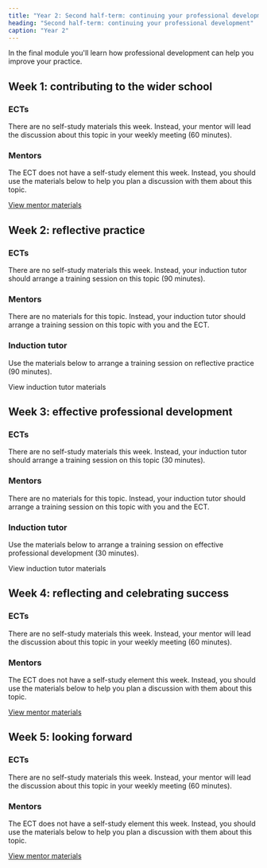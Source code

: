 ```yaml
---
title: "Year 2: Second half-term: continuing your professional development"
heading: "Second half-term: continuing your professional development"
caption: "Year 2"
---
```


In the final module you'll learn how professional development can help you improve your practice.

## Week 1: contributing to the wider school

### ECTs

There are no self-study materials this week. Instead, your mentor will lead the discussion about this topic in your weekly meeting (60 minutes).

### Mentors

The ECT does not have a self-study element this week. Instead, you should use the materials below to help you plan a discussion with them about this topic.

[View mentor materials](/education-development-trust/year-2-continuing-your-professional-development/summer-week-1-mentor-materials)

## Week 2: reflective practice

### ECTs

There are no self-study materials this week. Instead, your induction tutor should arrange a training session on this topic (90 minutes).

### Mentors

There are no materials for this topic. Instead, your induction tutor should arrange a training session on this topic with you and the ECT.

### Induction tutor

Use the materials below to arrange a training session on reflective practice (90 minutes).

View induction tutor materials

## Week 3: effective professional development

### ECTs

There are no self-study materials this week. Instead, your induction tutor should arrange a training session on this topic (30 minutes).

### Mentors

There are no materials for this topic. Instead, your induction tutor should arrange a training session on this topic with you and the ECT.

### Induction tutor

Use the materials below to arrange a training session on effective professional development (30 minutes).

View induction tutor materials

## Week 4: reflecting and celebrating success

### ECTs

There are no self-study materials this week. Instead, your mentor will lead the discussion about this topic in your weekly meeting (60 minutes).


### Mentors

The ECT does not have a self-study element this week. Instead, you should use the materials below to help you plan a discussion with them about this topic.

[View mentor materials](/education-development-trust/year-2-continuing-your-professional-development/summer-week-4-mentor-materials)

## Week 5: looking forward

### ECTs

There are no self-study materials this week. Instead, your mentor will lead the discussion about this topic in your weekly meeting (60 minutes).

### Mentors

The ECT does not have a self-study element this week. Instead, you should use the materials below to help you plan a discussion with them about this topic.

[View mentor materials](/education-development-trust/year-2-continuing-your-professional-development/summer-week-5-mentor-materials)

